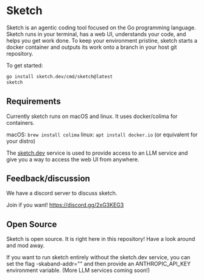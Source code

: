 # Sketch

Sketch is an agentic coding tool focused on the Go programming language.
Sketch runs in your terminal, has a web UI, understands your code, and helps you get work done.
To keep your environment pristine, sketch starts a docker container and outputs
its work onto a branch in your host git repository.

To get started:

```sh
go install sketch.dev/cmd/sketch@latest
sketch
```

## Requirements

Currently sketch runs on macOS and linux.
It uses docker/colima for containers.

macOS: `brew install colima`
linux: `apt install docker.io` (or equivalent for your distro)

The [sketch.dev](https://sketch.dev) service is used to provide access
to an LLM service and give you a way to access the web UI from anywhere.

## Feedback/discussion

We have a discord server to discuss sketch.

Join if you want! https://discord.gg/2xG3KEG3

## Open Source

Sketch is open source.
It is right here in this repository!
Have a look around and mod away.

If you want to run sketch entirely without the sketch.dev service, you can
set the flag -skaband-addr="" and then provide an ANTHROPIC_API_KEY
environment variable. (More LLM services coming soon!)
